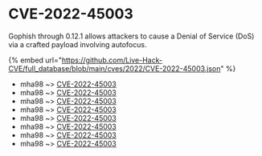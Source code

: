# CVE-2022-45003

Gophish through 0.12.1 allows attackers to cause a Denial of Service (DoS) via a crafted payload involving autofocus.

{% embed url="https://github.com/Live-Hack-CVE/full_database/blob/main/cves/2022/CVE-2022-45003.json" %}


* mha98 ~> [CVE-2022-45003](https://www.alice-snow.ru/2022/database/cve-2022-45003/cve-2022-45003-mha98)
* mha98 ~> [CVE-2022-45003](https://www.alice-snow.ru/2022/database/cve-2022-45003/cve-2022-45003-mha98)
* mha98 ~> [CVE-2022-45003](https://www.alice-snow.ru/2022/database/cve-2022-45003/cve-2022-45003-mha98)
* mha98 ~> [CVE-2022-45003](https://www.alice-snow.ru/2022/database/cve-2022-45003/cve-2022-45003-mha98)
* mha98 ~> [CVE-2022-45003](https://www.alice-snow.ru/2022/database/cve-2022-45003/cve-2022-45003-mha98)
* mha98 ~> [CVE-2022-45003](https://www.alice-snow.ru/2022/database/cve-2022-45003/cve-2022-45003-mha98)
* mha98 ~> [CVE-2022-45003](https://www.alice-snow.ru/2022/database/cve-2022-45003/cve-2022-45003-mha98)
* mha98 ~> [CVE-2022-45003](https://www.alice-snow.ru/2022/database/cve-2022-45003/cve-2022-45003-mha98)